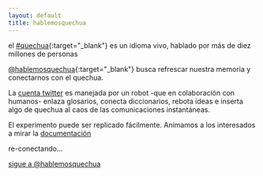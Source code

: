 ```yaml
---
layout: default
title: hablemosquechua
---
```


el [#quechua](http://es.wikipedia.org/wiki/Quechua){:target="_blank"} 
es un idioma vivo, hablado por más de diez millones de personas

[@hablemosquechua](https://twitter.com/hablemosquechua){:target="_blank"} busca refrescar nuestra memoria y conectarnos con el quechua. 

La [cuenta twitter](https://twitter.com/hablemosquechua) es manejada por un robot
-que en colaboración con humanos- enlaza glosarios, conecta diccionarios, rebota ideas e inserta
algo de quechua al caos de las comunicaciones instantáneas.

El experimento puede ser replicado fácilmente. Animamos a los interesados a mirar la [documentación](http://hablemosquechua.org/ejemplos.html)

re-conectando...

<div>
<a href="https://twitter.com/hablemosquechua" class="twitter-follow-button" data-dnt="true">sigue a @hablemosquechua</a>
<script>!function(d,s,id){var js,fjs=d.getElementsByTagName(s)[0];if(!d.getElementById(id)){js=d.createElement(s);js.id=id;js.src="//platform.twitter.com/widgets.js";fjs.parentNode.insertBefore(js,fjs);}}(document,"script","twitter-wjs");</script>
</div>

<div>
<div id="fb-root"></div>
<script>(function(d, s, id) {
  var js, fjs = d.getElementsByTagName(s)[0];
  if (d.getElementById(id)) return;
  js = d.createElement(s); js.id = id;
  js.src = "//connect.facebook.net/es_LA/all.js#xfbml=1&appId=18731360684";
  fjs.parentNode.insertBefore(js, fjs);
}(document, 'script', 'facebook-jssdk'));</script>
</div>
